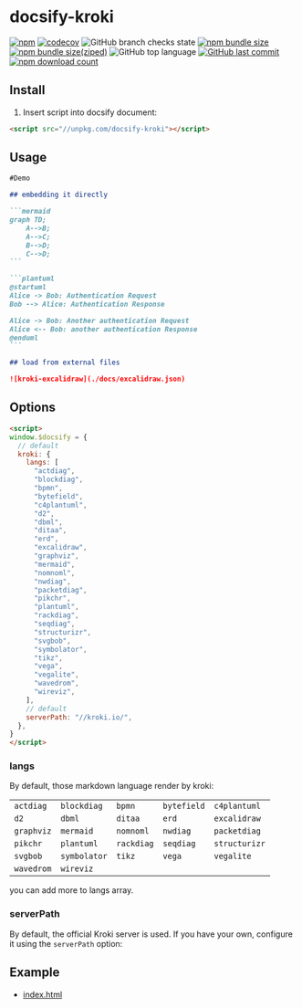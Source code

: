 # docsify-kroki

[![npm](https://img.shields.io/npm/v/docsify-kroki)](https://www.npmjs.com/package/docsify-kroki)
[![codecov](https://codecov.io/gh/zuisong/docsify-kroki/branch/main/graph/badge.svg?token=WGS18HO5N6)](https://codecov.io/gh/zuisong/docsify-kroki)
![GitHub branch checks state](https://img.shields.io/github/checks-status/zuisong/docsify-kroki/main)
[![npm bundle size](https://img.shields.io/bundlephobia/min/docsify-kroki)](https://bundlephobia.com/package/docsify-kroki)
[![npm bundle size(ziped)](https://img.shields.io/bundlephobia/minzip/docsify-kroki)](https://bundlephobia.com/package/docsify-kroki)
![GitHub top language](https://img.shields.io/github/languages/top/zuisong/docsify-kroki)
[![GitHub last commit](https://img.shields.io/github/last-commit/zuisong/docsify-kroki)](https://github.com/zuisong/docsify-kroki/commits/main)
[![npm download count](https://img.shields.io/npm/dm/docsify-kroki)](https://npmtrends.com/docsify-kroki)

## Install

1. Insert script into docsify document:

```html
<script src="//unpkg.com/docsify-kroki"></script>
```

## Usage

````markdown
#Demo

## embedding it directly

```mermaid
graph TD;
    A-->B;
    A-->C;
    B-->D;
    C-->D;
```

```plantuml
@startuml
Alice -> Bob: Authentication Request
Bob --> Alice: Authentication Response

Alice -> Bob: Another authentication Request
Alice <-- Bob: another authentication Response
@enduml
```

## load from external files

![kroki-excalidraw](./docs/excalidraw.json)
````

## Options

```html
<script>
window.$docsify = {
  // default
  kroki: {
    langs: [
      "actdiag",
      "blockdiag",
      "bpmn",
      "bytefield",
      "c4plantuml",
      "d2",
      "dbml",
      "ditaa",
      "erd",
      "excalidraw",
      "graphviz",
      "mermaid",
      "nomnoml",
      "nwdiag",
      "packetdiag",
      "pikchr",
      "plantuml",
      "rackdiag",
      "seqdiag",
      "structurizr",
      "svgbob",
      "symbolator",
      "tikz",
      "vega",
      "vegalite",
      "wavedrom",
      "wireviz",
    ],
    // default
    serverPath: "//kroki.io/",
  },
}
</script>
```

### langs

By default, those markdown language render by kroki:

|            |              |            |             |               |
| ---------- | ------------ | ---------- | ----------- | ------------- |
| `actdiag`  | `blockdiag`  | `bpmn`     | `bytefield` | `c4plantuml`  |
| `d2`       | `dbml`       | `ditaa`    | `erd`       | `excalidraw`  |
| `graphviz` | `mermaid`    | `nomnoml`  | `nwdiag`    | `packetdiag`  |
| `pikchr`   | `plantuml`   | `rackdiag` | `seqdiag`   | `structurizr` |
| `svgbob`   | `symbolator` | `tikz`     | `vega`      | `vegalite`    |
| `wavedrom` | `wireviz`    |            |             |               |

you can add more to langs array.

### serverPath

By default, the official Kroki server is used. If you have your own, configure
it using the `serverPath` option:

## Example

- [index.html](docs/index.html)
